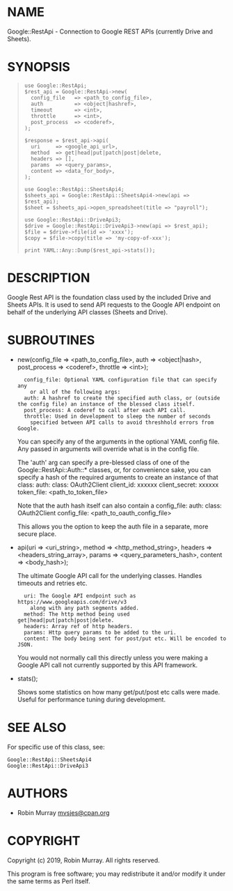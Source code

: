 # NAME

Google::RestApi - Connection to Google REST APIs (currently Drive and Sheets).

# SYNOPSIS

>     use Google::RestApi;
>     $rest_api = Google::RestApi->new(
>       config_file   => <path_to_config_file>,
>       auth          => <object|hashref>,
>       timeout       => <int>,
>       throttle      => <int>,
>       post_process  => <coderef>,
>     );
>
>     $response = $rest_api->api(
>       uri     => <google_api_url>,
>       method  => get|head|put|patch|post|delete,
>       headers => [],
>       params  => <query_params>,
>       content => <data_for_body>,
>     );
>
>     use Google::RestApi::SheetsApi4;
>     $sheets_api = Google::RestApi::SheetsApi4->new(api => $rest_api);
>     $sheet = $sheets_api->open_spreadsheet(title => "payroll");
>
>     use Google::RestApi::DriveApi3;
>     $drive = Google::RestApi::DriveApi3->new(api => $rest_api);
>     $file = $drive->file(id => 'xxxx');
>     $copy = $file->copy(title => 'my-copy-of-xxx');
>
>     print YAML::Any::Dump($rest_api->stats());

# DESCRIPTION

Google Rest API is the foundation class used by the included Drive
and Sheets APIs. It is used to send API requests to the Google API
endpoint on behalf of the underlying API classes (Sheets and Drive).

# SUBROUTINES

- new(config\_file => &lt;path\_to\_config\_file>, auth => &lt;object|hash>, post\_process => &lt;coderef>, throttle => &lt;int>);

        config_file: Optional YAML configuration file that can specify any
          or all of the following args:
        auth: A hashref to create the specified auth class, or (outside the config file) an instance of the blessed class itself.
        post_process: A coderef to call after each API call.
        throttle: Used in development to sleep the number of seconds
          specified between API calls to avoid threshhold errors from Google.

    You can specify any of the arguments in the optional YAML config file.
    Any passed in arguments will override what is in the config file.

    The 'auth' arg can specify a pre-blessed class of one of the Google::RestApi::Auth::\*
    classes, or, for convenience sake, you can specify a hash of the required
    arguments to create an instance of that class:
      auth:
        class: OAuth2Client
        client\_id: xxxxxx
        client\_secret: xxxxxx
        token\_file: &lt;path\_to\_token\_file>

    Note that the auth hash itself can also contain a config\_file:
      auth:
        class: OAuth2Client
        config\_file: &lt;path\_to\_oauth\_config\_file>

    This allows you the option to keep the auth file in a separate, more secure place.

- api(uri => &lt;uri\_string>, method => &lt;http\_method\_string>,
  headers => &lt;headers\_string\_array>, params => &lt;query\_parameters\_hash>,
  content => &lt;body\_hash>);

    The ultimate Google API call for the underlying classes. Handles timeouts
    and retries etc.

        uri: The Google API endpoint such as https://www.googleapis.com/drive/v3
          along with any path segments added.
        method: The http method being used get|head|put|patch|post|delete.
        headers: Array ref of http headers.
        params: Http query params to be added to the uri.
        content: The body being sent for post/put etc. Will be encoded to JSON.

    You would not normally call this directly unless you were
    making a Google API call not currently supported by this API
    framework.

- stats();

    Shows some statistics on how many get/put/post etc calls were made.
    Useful for performance tuning during development.

# SEE ALSO

For specific use of this class, see:

    Google::RestApi::SheetsApi4
    Google::RestApi::DriveApi3

# AUTHORS

- Robin Murray mvsjes@cpan.org

# COPYRIGHT

Copyright (c) 2019, Robin Murray. All rights reserved.

This program is free software; you may redistribute it and/or modify it under the same terms as Perl itself.
